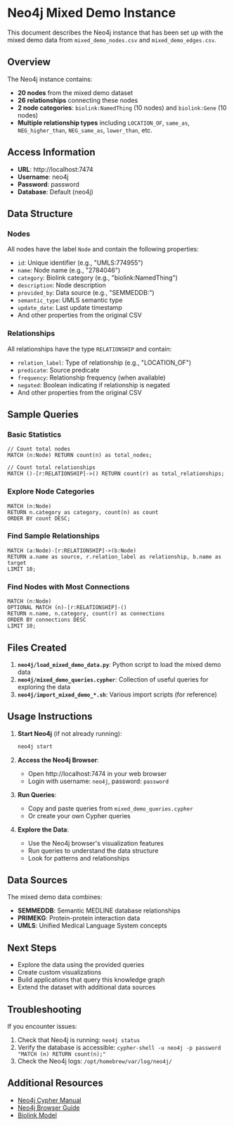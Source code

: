 # Neo4j Mixed Demo Instance

This document describes the Neo4j instance that has been set up with the mixed demo data from `mixed_demo_nodes.csv` and `mixed_demo_edges.csv`.

## Overview

The Neo4j instance contains:
- **20 nodes** from the mixed demo dataset
- **26 relationships** connecting these nodes
- **2 node categories**: `biolink:NamedThing` (10 nodes) and `biolink:Gene` (10 nodes)
- **Multiple relationship types** including `LOCATION_OF`, `same_as`, `NEG_higher_than`, `NEG_same_as`, `lower_than`, etc.

## Access Information

- **URL**: http://localhost:7474
- **Username**: neo4j
- **Password**: password
- **Database**: Default (neo4j)

## Data Structure

### Nodes
All nodes have the label `Node` and contain the following properties:
- `id`: Unique identifier (e.g., "UMLS:774955")
- `name`: Node name (e.g., "2784046")
- `category`: Biolink category (e.g., "biolink:NamedThing")
- `description`: Node description
- `provided_by`: Data source (e.g., "SEMMEDDB:")
- `semantic_type`: UMLS semantic type
- `update_date`: Last update timestamp
- And other properties from the original CSV

### Relationships
All relationships have the type `RELATIONSHIP` and contain:
- `relation_label`: Type of relationship (e.g., "LOCATION_OF")
- `predicate`: Source predicate
- `frequency`: Relationship frequency (when available)
- `negated`: Boolean indicating if relationship is negated
- And other properties from the original CSV

## Sample Queries

### Basic Statistics
```cypher
// Count total nodes
MATCH (n:Node) RETURN count(n) as total_nodes;

// Count total relationships
MATCH ()-[r:RELATIONSHIP]->() RETURN count(r) as total_relationships;
```

### Explore Node Categories
```cypher
MATCH (n:Node) 
RETURN n.category as category, count(n) as count 
ORDER BY count DESC;
```

### Find Sample Relationships
```cypher
MATCH (a:Node)-[r:RELATIONSHIP]->(b:Node) 
RETURN a.name as source, r.relation_label as relationship, b.name as target 
LIMIT 10;
```

### Find Nodes with Most Connections
```cypher
MATCH (n:Node) 
OPTIONAL MATCH (n)-[r:RELATIONSHIP]-() 
RETURN n.name, n.category, count(r) as connections 
ORDER BY connections DESC 
LIMIT 10;
```

## Files Created

1. **`neo4j/load_mixed_demo_data.py`**: Python script to load the mixed demo data
2. **`neo4j/mixed_demo_queries.cypher`**: Collection of useful queries for exploring the data
3. **`neo4j/import_mixed_demo_*.sh`**: Various import scripts (for reference)

## Usage Instructions

1. **Start Neo4j** (if not already running):
   ```bash
   neo4j start
   ```

2. **Access the Neo4j Browser**:
   - Open http://localhost:7474 in your web browser
   - Login with username: `neo4j`, password: `password`

3. **Run Queries**:
   - Copy and paste queries from `mixed_demo_queries.cypher`
   - Or create your own Cypher queries

4. **Explore the Data**:
   - Use the Neo4j browser's visualization features
   - Run queries to understand the data structure
   - Look for patterns and relationships

## Data Sources

The mixed demo data combines:
- **SEMMEDDB**: Semantic MEDLINE database relationships
- **PRIMEKG**: Protein-protein interaction data
- **UMLS**: Unified Medical Language System concepts

## Next Steps

- Explore the data using the provided queries
- Create custom visualizations
- Build applications that query this knowledge graph
- Extend the dataset with additional data sources

## Troubleshooting

If you encounter issues:
1. Check that Neo4j is running: `neo4j status`
2. Verify the database is accessible: `cypher-shell -u neo4j -p password "MATCH (n) RETURN count(n);"`
3. Check the Neo4j logs: `/opt/homebrew/var/log/neo4j/`

## Additional Resources

- [Neo4j Cypher Manual](https://neo4j.com/docs/cypher-manual/)
- [Neo4j Browser Guide](https://neo4j.com/docs/browser-manual/)
- [Biolink Model](https://biolink.github.io/biolink-model/)







